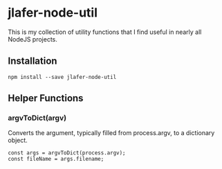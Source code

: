 # jlafer-node-util

This is my collection of utility functions that I find useful in nearly all NodeJS projects.

## Installation

    npm install --save jlafer-node-util

## Helper Functions

### argvToDict(argv)

Converts the argument, typically filled from process.argv, to a dictionary object.
```
const args = argvToDict(process.argv);
const fileName = args.filename;
```
